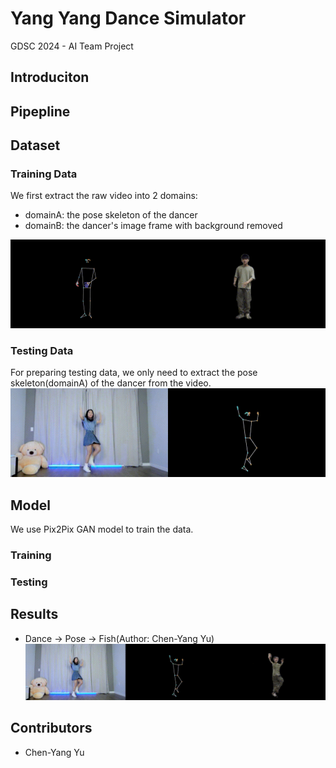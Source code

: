 # Yang Yang Dance Simulator
GDSC 2024 - AI Team Project

## Introduciton

## Pipepline

## Dataset
### Training Data
We first extract the raw video into 2 domains:
- domainA: the pose skeleton of the dancer
- domainB: the dancer's image frame with background removed

![training data](src/training_pose2img.gif)

### Testing Data
For preparing testing data, we only need to extract the pose skeleton(domainA) of the dancer from the video.
![testing data](src/magnetic_dance2pose.gif)

## Model
We use Pix2Pix GAN model to train the data. 
### Training
### Testing

## Results
- Dance → Pose → Fish(Author: Chen-Yang Yu)
![generated video](src/magnetic_dance2pose2fish.gif)

## Contributors
- Chen-Yang Yu